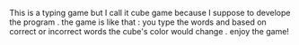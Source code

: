  This is a typing game 
 but I call it cube game because I suppose to develope the program .
 the game is like that :
 you type the words and based on correct or incorrect words 
 the cube's color would change .
 enjoy the game!
